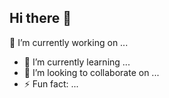 ## Hi there 👋
 
 🔭 I’m currently working on ...
- 🌱 I’m currently learning ...
- 👯 I’m looking to collaborate on ...
- ⚡ Fun fact: ...

<!--
**roy-93/roy-93** is a ✨ _special_ ✨ repository because its `README.md` (this file) appears on your GitHub profile.

Here are some ideas to get you started:

- 🔭 I’m currently working on ...
- 🌱 I’m currently learning ...
- 👯 I’m looking to collaborate on ...
- 🤔 I’m looking for help with ...
- 💬 Ask me about ...
- 📫 How to reach me: ...
- 😄 Pronouns: ...
- ⚡ Fun fact: ...
-->
